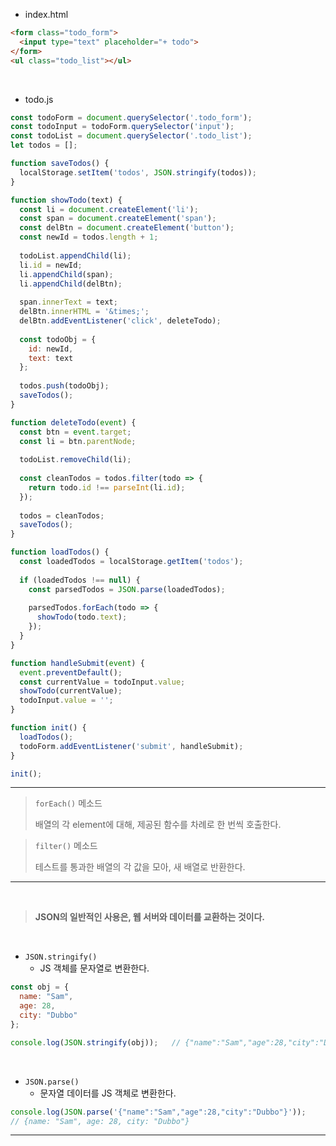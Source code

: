 - index.html

```html
<form class="todo_form">
  <input type="text" placeholder="+ todo">
</form>
<ul class="todo_list"></ul>
```

<br>

- todo.js

```js
const todoForm = document.querySelector('.todo_form');
const todoInput = todoForm.querySelector('input');
const todoList = document.querySelector('.todo_list');
let todos = [];

function saveTodos() {
  localStorage.setItem('todos', JSON.stringify(todos));
}

function showTodo(text) {
  const li = document.createElement('li');
  const span = document.createElement('span');
  const delBtn = document.createElement('button');
  const newId = todos.length + 1;
  
  todoList.appendChild(li);
  li.id = newId;
  li.appendChild(span);
  li.appendChild(delBtn);
  
  span.innerText = text;
  delBtn.innerHTML = '&times;';
  delBtn.addEventListener('click', deleteTodo);
  
  const todoObj = {
    id: newId,
    text: text
  };
  
  todos.push(todoObj);
  saveTodos();
}

function deleteTodo(event) {
  const btn = event.target;
  const li = btn.parentNode;
  
  todoList.removeChild(li);
  
  const cleanTodos = todos.filter(todo => {
    return todo.id !== parseInt(li.id);
  });
  
  todos = cleanTodos;
  saveTodos();
}

function loadTodos() {
  const loadedTodos = localStorage.getItem('todos');
  
  if (loadedTodos !== null) {
    const parsedTodos = JSON.parse(loadedTodos);
    
    parsedTodos.forEach(todo => {
      showTodo(todo.text);
    });
  }
}

function handleSubmit(event) {
  event.preventDefault();
  const currentValue = todoInput.value;
  showTodo(currentValue);
  todoInput.value = '';
}

function init() {
  loadTodos();
  todoForm.addEventListener('submit', handleSubmit);
}

init();
```

------

> `forEach()` 메소드
>
> 배열의 각 element에 대해, 제공된 함수를 차례로 한 번씩 호출한다.

> `filter()` 메소드
>
> 테스트를 통과한 배열의 각 값을 모아, 새 배열로 반환한다.

------

<br>

> **JSON의 일반적인 사용은, 웹 서버와 데이터를 교환하는 것이다.**

<br>

- `JSON.stringify()`
  - JS 객체를 문자열로 변환한다.

```js
const obj = {
  name: "Sam",
  age: 28,
  city: "Dubbo"
};

console.log(JSON.stringify(obj));	// {"name":"Sam","age":28,"city":"Dubbo"}
```

<br>

- `JSON.parse()`
  - 문자열 데이터를 JS 객체로 변환한다.

```js
console.log(JSON.parse('{"name":"Sam","age":28,"city":"Dubbo"}'));
// {name: "Sam", age: 28, city: "Dubbo"}
```

------

<br>